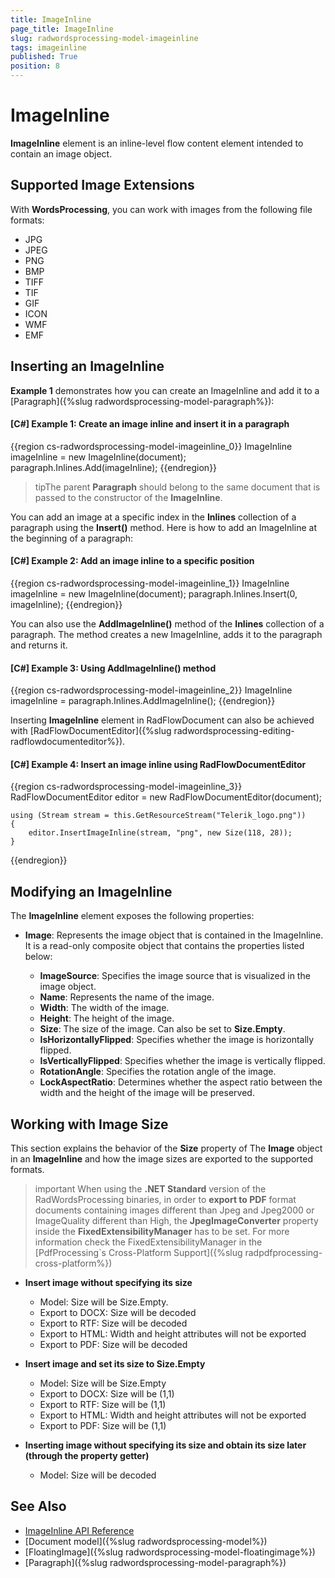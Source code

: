 ```yaml
---
title: ImageInline
page_title: ImageInline
slug: radwordsprocessing-model-imageinline
tags: imageinline
published: True
position: 8
---
```


# ImageInline



__ImageInline__ element is an inline-level flow content element intended to contain an image object.
      
## Supported Image Extensions

With **WordsProcessing**, you can work with images from the following file formats:

 - JPG
 - JPEG
 - PNG
 - BMP
 - TIFF
 - TIF
 - GIF
 - ICON
 - WMF 
 - EMF

## Inserting an ImageInline

__Example 1__ demonstrates how you can create an ImageInline and add it to a [Paragraph]({%slug radwordsprocessing-model-paragraph%}):
        

#### __[C#] Example 1: Create an image inline and insert it in a paragraph__

{{region cs-radwordsprocessing-model-imageinline_0}}
	ImageInline imageInline = new ImageInline(document);
	paragraph.Inlines.Add(imageInline);
{{endregion}}



>tipThe parent __Paragraph__ should belong to the same document that is passed to the constructor of the __ImageInline__.
          

You can add an image at a specific index in the __Inlines__ collection of a paragraph using the __Insert()__ method. Here is how to add an ImageInline at the beginning of a paragraph:
        

#### __[C#] Example 2: Add an image inline to a specific position__

{{region cs-radwordsprocessing-model-imageinline_1}}
	ImageInline imageInline = new ImageInline(document);
	paragraph.Inlines.Insert(0, imageInline);
{{endregion}}



You can also use the __AddImageInline()__ method of the __Inlines__ collection of a paragraph. The method creates a new ImageInline, adds it to the paragraph and returns it.
        

#### __[C#] Example 3: Using AddImageInline() method__

{{region cs-radwordsprocessing-model-imageinline_2}}
	ImageInline imageInline = paragraph.Inlines.AddImageInline();
{{endregion}}



Inserting __ImageInline__ element in RadFlowDocument can also be achieved with [RadFlowDocumentEditor]({%slug radwordsprocessing-editing-radflowdocumenteditor%}).
        

#### __[C#] Example 4: Insert an image inline using RadFlowDocumentEditor__

{{region cs-radwordsprocessing-model-imageinline_3}}
	RadFlowDocumentEditor editor = new RadFlowDocumentEditor(document);
	
	using (Stream stream = this.GetResourceStream("Telerik_logo.png"))
	{
	    editor.InsertImageInline(stream, "png", new Size(118, 28));
	}
{{endregion}}



## Modifying an ImageInline

The __ImageInline__ element exposes the following properties:
        

* __Image__: Represents the image object that is contained in the ImageInline. It is a read-only composite object that contains the properties listed below:

    * __ImageSource__: Specifies the image source that is visualized in the image object.
    * __Name__: Represents the name of the image.
    * __Width__: The width of the image.
    * __Height__: The height of the image.    
	* __Size__: The size of the image. Can also be set to __Size.Empty__.
    * __IsHorizontallyFlipped__: Specifies whether the image is horizontally flipped.
    * __IsVerticallyFlipped__: Specifies whether the image is vertically flipped.
    * __RotationAngle__: Specifies the rotation angle of the image.    
	* __LockAspectRatio__: Determines whether the aspect ratio between the width and the height of the image will be preserved. 
                

## Working with Image Size

This section explains the behavior of the __Size__ property of The __Image__ object in an __ImageInline__ and how the image sizes are exported to the supported formats.

>important When using the **.NET Standard** version of the RadWordsProcessing binaries, in order to **export to PDF** format documents containing images different than Jpeg and Jpeg2000 or ImageQuality different than High, the **JpegImageConverter** property inside the **FixedExtensibilityManager** has to be set. For more information check the FixedExtensibilityManager in the [PdfProcessing`s Cross-Platform Support]({%slug radpdfprocessing-cross-platform%})

* __Insert image without specifying its size__
	* Model: Size will be Size.Empty.
	* Export to DOCX: Size will be decoded
	* Export to RTF: Size will be decoded
	* Export to HTML: Width and height attributes will not be exported
	* Export to PDF: Size will be decoded


* __Insert image and set its size to Size.Empty__
	* Model: Size will be Size.Empty
	* Export to DOCX: Size will be (1,1)
	* Export to RTF: Size will be (1,1)
	* Export to HTML: Width and height attributes will not be exported
	* Export to PDF: Size will be (1,1)

* __Inserting image without specifying its size and obtain its size later (through the property getter)__
	* Model: Size will be decoded


## See Also

 * [ImageInline API Reference](https://docs.telerik.com/devtools/document-processing/api/Telerik.Windows.Documents.Flow.Model.Shapes.ImageInline.html)
 * [Document model]({%slug radwordsprocessing-model%})
 * [FloatingImage]({%slug radwordsprocessing-model-floatingimage%})
 * [Paragraph]({%slug radwordsprocessing-model-paragraph%})
